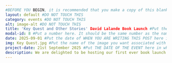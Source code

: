 ```yaml
---
#BEFORE YOU BEGIN, it is recommended that you make a copy of this blank file so that it is easier for you to make another post next time.
layout: default #DO NOT TOUCH THIS
category: events #DO NOT TOUCH THIS
alt: image-alt #DO NOT TOUCH THIS
title: 'Key Quest and Other Stories' David Lalande Book Launch #Put the Title Here. It will show above the picture when you click on the post
modal-id: 8 #Put a number here. It should be the same number as the name of this file. e.g, if the file is named ####-##-##-10, you should put a 10 here.
date: 2025-09-01 #Put the date of WHEN YOU ARE WRITING THIS POST here in the format YYYY-MM-DD
img: Key Quest.jpg #Put the name of the image you want associated with the post here. It must be the same and must include the file name extension. E.g, Demo.jpg, Example.png
project-date: 21st September 2025 #Put THE DATE OF THE EVENT here in whatever format you would like e.g, DD-MM-YYYY, YYYY-MM-DD, DD Month YYYY etc
description: We are delighted to be hosting our first ever book launch for David Lalande’s self publication ‘Key Quest and Other Stories’. The Book- Dive into a world where magic meets humour in this enchanting collection of 9 short stories, perfect for readers aged 8 to 108. From dragons and gnomes to talking horses and mischievous ghosts. Each tale is a delightful mix of whimsy, satire and wonder. Get ready to laugh, dream and embark on unforgettable adventures! A bit about the author- At school David hated writing. This was due to his dyslexia and dyspraxia though he loved stories in every form. The teachers would say his head was full of sky and it was up in the clouds. Whenever he showed an interest in storey telling he was knocked down. Now formally diagnosed with autism, he has at last found the courage to get the stories out of his head and on to paper- and this book. Inspirational is the word! At Coaltrain’s love to see people exercising their creativity, especially when they go against the odds to do so. We appreciate that sometimes there may be personal hurdles in our way and we will try to help if we can. Life is a journey and the people you meet along the way can make a huge difference to your confidence and motivation and we aim to carry on that positivity where we can. Free entry, All welcome. We hope to see you there. #Put your description here. When writing the description. Do not press enter to do to a new line. Just type it out all on one line.
---
```


<!--   
How to name this file so that it will work and show up on the website.

To rename the file, you will have to close this down, right click and press rename. Alternatively, you may be able to go to File in the top left corner and press "save as" which will allow you to save the file with the correct name.

The overall format of the file will be in the format "YYYY-MM-DD-#". Below, I will take you through a step by step process on how to name this file correctly.

1)The name of the file needs to include todays date in the format "YYYY-MM-DD-" with the dashes. You may notice there is an extra dash after the "DD". This is not a typo and is needed.

2)After the final dash, you will need to put a number however it needs to be a specific number. This is the hardest part to do but not very hard to do. Look at the previous posts you have made on the website and find the largest last number. For example, if I have 3 posts on the website named 2025-06-01-9, 2025-06-02-10, 2025-06-03-11, the largest last number will be 11. As the largest last number is 11, you would need to put the last number for this file as 12 (one above).

3)Double check the "modal-id" in this file. It should be the same number as the number you just put at the end of this file.

4)Finally, upload this file (and any relevant pictures) to the website. This file goes in the folder events/_posts. Any pictures go in the folder img/portfolio.


-->